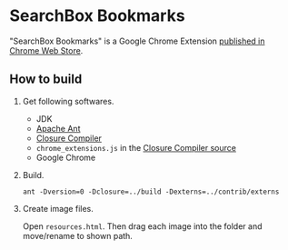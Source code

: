 SearchBox Bookmarks
==========

"SearchBox Bookmarks" is a Google Chrome Extension [published in Chrome Web Store](https://chrome.google.com/webstore/detail/searchbox-bookmarks/hplmgcbileifdjfahjdmpjclbkmgdhic).

How to build
----------

1. Get following softwares.
   * JDK
   * [Apache Ant](http://ant.apache.org/)
   * [Closure Compiler](https://developers.google.com/closure/compiler/)
   * `chrome_extensions.js` in the [Closure Compiler source](https://github.com/google/closure-compiler)
   * Google Chrome

2. Build.
   ```
   ant -Dversion=0 -Dclosure=../build -Dexterns=../contrib/externs
   ```

3. Create image files.

   Open `resources.html`.
   Then drag each image into the folder and move/rename to shown path.

